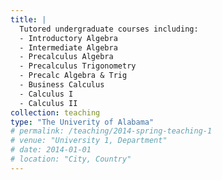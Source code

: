 ```yaml
---
title: |
  Tutored undergraduate courses including:
  - Introductory Algebra
  - Intermediate Algebra
  - Precalculus Algebra
  - Precalculus Trigonometry
  - Precalc Algebra & Trig
  - Business Calculus
  - Calculus I
  - Calculus II
collection: teaching
type: "The Univerity of Alabama"
# permalink: /teaching/2014-spring-teaching-1
# venue: "University 1, Department"
# date: 2014-01-01
# location: "City, Country"
---
```


<!-- This is a description of a teaching experience. You can use markdown like any other post.

Heading 1
======

Heading 2
======

Heading 3
====== -->
